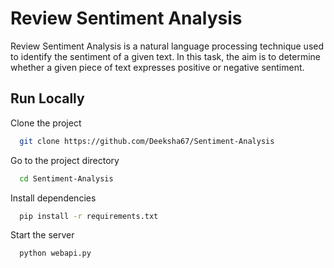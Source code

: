 
# Review Sentiment Analysis

Review Sentiment Analysis is a natural language processing technique used to identify the sentiment of a given text. In this task, the aim is to determine whether a given piece of text expresses positive or negative sentiment.

## Run Locally

Clone the project

```bash
  git clone https://github.com/Deeksha67/Sentiment-Analysis
```

Go to the project directory

```bash
  cd Sentiment-Analysis
```

Install dependencies

```bash
  pip install -r requirements.txt
```

Start the server

```bash
  python webapi.py
```
